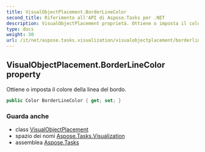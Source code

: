 ```yaml
---
title: VisualObjectPlacement.BorderLineColor
second_title: Riferimento all'API di Aspose.Tasks per .NET
description: VisualObjectPlacement proprietà. Ottiene o imposta il colore della linea del bordo.
type: docs
weight: 30
url: /it/net/aspose.tasks.visualization/visualobjectplacement/borderlinecolor/
---
```

## VisualObjectPlacement.BorderLineColor property

Ottiene o imposta il colore della linea del bordo.

```csharp
public Color BorderLineColor { get; set; }
```

### Guarda anche

* class [VisualObjectPlacement](../)
* spazio dei nomi [Aspose.Tasks.Visualization](../../visualobjectplacement/)
* assemblea [Aspose.Tasks](../../../)


